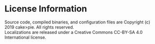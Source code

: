 # License Information
Source code, compiled binaries, and configuration files are Copyright (c) 2019 cake>pie. All rights reserved.  
Localizations are released under a Creative Commons CC-BY-SA 4.0 International license.  
